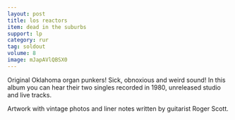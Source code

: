 ```yaml
---
layout: post
title: los reactors
item: dead in the suburbs
support: lp
category: rur
tag: soldout
volume: 8
image: mJapAVlQBSX0
---
```


Original Oklahoma organ punkers! Sick, obnoxious and weird sound! In this album you can hear their two singles recorded in 1980, unreleased studio and live tracks.

Artwork with vintage photos and liner notes written by guitarist Roger Scott.
